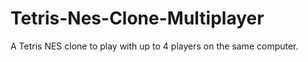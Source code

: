 # Tetris-Nes-Clone-Multiplayer

A Tetris NES clone to play with up to 4 players on the same computer.
